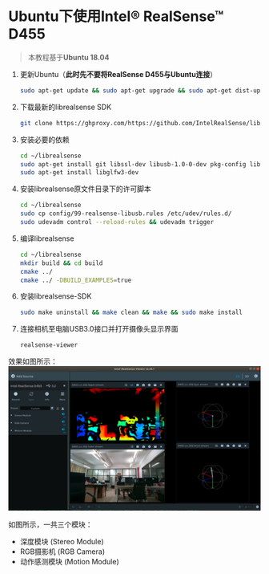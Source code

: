 # Ubuntu下使用Intel® RealSense™ D455

> 本教程基于**Ubuntu 18.04**

1. 更新Ubuntu（**此时先不要将RealSense D455与Ubuntu连接**）

    ```bash
    sudo apt-get update && sudo apt-get upgrade && sudo apt-get dist-upgrade
    ```

2. 下载最新的librealsense SDK

    ```bash
    git clone https://ghproxy.com/https://github.com/IntelRealSense/librealsense.git
    ```

3. 安装必要的依赖

    ```bash
    cd ~/librealsense
    sudo apt-get install git libssl-dev libusb-1.0-0-dev pkg-config libgtk-3-dev 
    sudo apt-get install libglfw3-dev
    ```

4. 安装librealsense原文件目录下的许可脚本

    ```bash
    cd ~/librealsense
    sudo cp config/99-realsense-libusb.rules /etc/udev/rules.d/ 
    sudo udevadm control --reload-rules && udevadm trigger
    ```

5. 编译librealsense

    ```bash
    cd ~/librealsense
    mkdir build && cd build
    cmake ../
    cmake ../ -DBUILD_EXAMPLES=true
    ```

6. 安装librealsense-SDK

    ```bash
    sudo make uninstall && make clean && make && sudo make install
    ```

7. 连接相机至电脑USB3.0接口并打开摄像头显示界面

    ```bash
    realsense-viewer
    ```

效果如图所示：
![realsense_viewer](assets/d455/realsense_viewer.png)


如图所示，一共三个模块：
- 深度模块 (Stereo Module)
-  RGB摄影机 (RGB Camera)
- 动作感测模块 (Motion Module)
